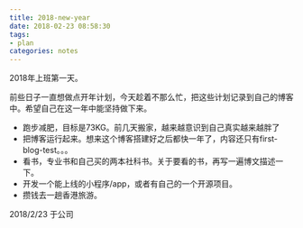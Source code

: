 ```yaml
---
title: 2018-new-year
date: 2018-02-23 08:58:30
tags:
- plan
categories: notes
---
```


2018年上班第一天。

<!--more-->

前些日子一直想做点开年计划，今天趁着不那么忙，把这些计划记录到自己的博客中。希望自己在这一年中能坚持做下来。

- 跑步减肥，目标是73KG。前几天搬家，越来越意识到自己真实越来越胖了
- 把博客运行起来。想来这个博客搭建好之后都快一年了，内容还只有first-blog-test。。。
- 看书，专业书和自己买的两本社科书。关于要看的书，再写一遍博文描述一下。
- 开发一个能上线的小程序/app，或者有自己的一个开源项目。
- 攒钱去一趟香港旅游。



2018/2/23 于公司